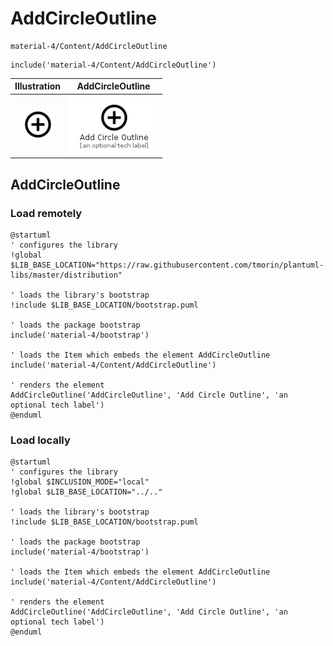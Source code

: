 # AddCircleOutline


```text
material-4/Content/AddCircleOutline
```

```text
include('material-4/Content/AddCircleOutline')
```



| Illustration | AddCircleOutline |
| :---: | :---: |
| ![illustration for Illustration](../../material-4/Content/AddCircleOutline.png) | ![illustration for AddCircleOutline](../../material-4/Content/AddCircleOutline.Local.png) |




## AddCircleOutline

### Load remotely
```plantuml
@startuml
' configures the library
!global $LIB_BASE_LOCATION="https://raw.githubusercontent.com/tmorin/plantuml-libs/master/distribution"

' loads the library's bootstrap
!include $LIB_BASE_LOCATION/bootstrap.puml

' loads the package bootstrap
include('material-4/bootstrap')

' loads the Item which embeds the element AddCircleOutline
include('material-4/Content/AddCircleOutline')

' renders the element
AddCircleOutline('AddCircleOutline', 'Add Circle Outline', 'an optional tech label')
@enduml
```

### Load locally
```plantuml
@startuml
' configures the library
!global $INCLUSION_MODE="local"
!global $LIB_BASE_LOCATION="../.."

' loads the library's bootstrap
!include $LIB_BASE_LOCATION/bootstrap.puml

' loads the package bootstrap
include('material-4/bootstrap')

' loads the Item which embeds the element AddCircleOutline
include('material-4/Content/AddCircleOutline')

' renders the element
AddCircleOutline('AddCircleOutline', 'Add Circle Outline', 'an optional tech label')
@enduml
```

